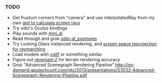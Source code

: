 ### TODO

- Get frustum corners from "camera" and use interpolatedRay from my own [gist to calculate screen rays](https://gist.github.com/kevinw/80593a34b7211d99d251d266e957fe87)
- Try odin's Oculus bindings
- Play sounds with [mini_al](https://github.com/dr-soft/mini_al)
- Read through and grok [odin-gl_examples](https://github.com/vassvik/odin-gl_examples)
- Try Looking Glass instanced rendering, and [screen space reprojection for raymarching](https://github.com/HamtaroDeluxe/RMVR)
- Load models with [cgltf](https://github.com/jkuhlmann/cgltf) or something similar
- Figure out [reversed-Z](https://nlguillemot.wordpress.com/2016/12/07/reversed-z-in-opengl/) for terrain rendering accuracy
- Grok "Advanced Scenegraph Rendering Pipeline" http://on-demand.gputechconf.com/gtc/2013/presentations/S3032-Advanced-Scenegraph-Rendering-Pipeline.pdf


